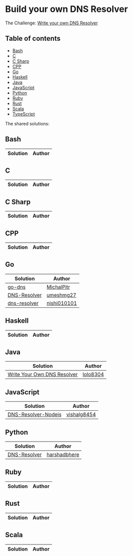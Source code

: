 # Build your own DNS Resolver

The Challenge: [Write your own DNS Resolver](https://codingchallenges.fyi/challenges/challenge-dns-resolver)

## Table of contents
* [Bash](#bash)
* [C](#c)
* [C Sharp](#c-sharp)
* [CPP](#cpp)
* [Go](#go)
* [Haskell](#haskell)
* [Java](#java)
* [JavaScript](#javascript)
* [Python](#python)
* [Ruby](#ruby)
* [Rust](#rust)
* [Scala](#scala)
* [TypeScript](#typescript)

The shared solutions:

## Bash
| Solution | Author |
|----------|--------|

## C
| Solution | Author |
|----------|--------|

## C Sharp
| Solution | Author |
|----------|--------|

## CPP
| Solution | Author |
|----------|--------|

## Go
| Solution | Author |
|----------|--------|
| [go-dns](https://github.com/MichalPitr/go-dns) | [MichalPitr](https://github.com/MichalPitr) |
| [DNS-Resolver](https://github.com/umeshmg27/DNS-Resolver) | [umeshmg27](https://github.com/umeshmg27) |
| [dns-resolver](https://github.com/nishi010101/dns-resolver)  | [nishi010101](https://github.com/nishi010101) |

## Haskell
| Solution | Author |
|----------|--------|

## Java
| Solution | Author |
|----------|--------|
| [Write Your Own DNS Resolver](https://github.com/lolo8304/coding-challenge/tree/main/no-22) | [lolo8304](https://github.com/lolo8304) |

## JavaScript
| Solution | Author |
|----------|--------|
| [DNS-Resolver-Nodejs](https://github.com/vishalg8454/DNS-Resolver-Nodejs/tree/master) | [vishalg8454](https://github.com/vishalg8454) |

## Python
| Solution | Author |
|----------|--------|
| [DNS-Resolver](https://github.com/harshadbhere/DNS-Resolver) | [harshadbhere](https://github.com/harshadbhere) |

## Ruby
| Solution | Author |
|----------|--------|

## Rust
| Solution | Author |
|----------|--------|

## Scala
| Solution | Author |
|----------|--------|